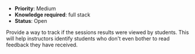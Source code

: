 * **Priority**: Medium
* **Knowledge required**: full stack
* **Status**: Open

Provide a way to track if the sessions results were viewed by students. This will help instructors identify students who don't even bother to read feedback they have received.